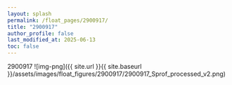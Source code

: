 ```yaml
---
layout: splash
permalink: /float_pages/2900917/
title: "2900917"
author_profile: false
last_modified_at: 2025-06-13
toc: false
---
```

 
2900917
![img-png]({{ site.url }}{{ site.baseurl }}/assets/images/float_figures/2900917/2900917_Sprof_processed_v2.png)